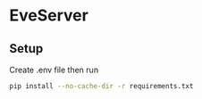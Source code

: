 # EveServer

## Setup

Create .env file then run
```bash
pip install --no-cache-dir -r requirements.txt
```